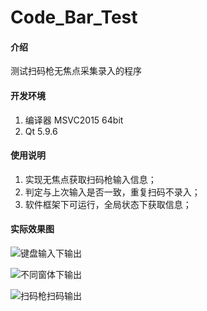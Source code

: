 # Code_Bar_Test

#### 介绍
测试扫码枪无焦点采集录入的程序


#### 开发环境

1. 编译器 MSVC2015 64bit
2. Qt 5.9.6


#### 使用说明

1. 实现无焦点获取扫码枪输入信息；
2. 判定与上次输入是否一致，重复扫码不录入；
3. 软件框架下可运行，全局状态下获取信息；

#### 实际效果图

![键盘输入下输出](https://images.gitee.com/uploads/images/2019/0801/153349_61a475bc_4968621.png "键盘输入监控.png")

![不同窗体下输出](https://images.gitee.com/uploads/images/2019/0801/153407_f1c2f588_4968621.png "不同窗口下键盘输入结果.png")

![扫码枪扫码输出](https://images.gitee.com/uploads/images/2019/0801/153424_0caf611a_4968621.png "扫码枪扫码结果输出.png")